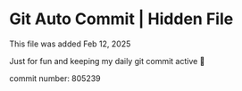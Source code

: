 # Git Auto Commit | Hidden File

This file was added Feb 12, 2025

Just for fun and keeping my daily git commit active 🤪

commit number: 805239
